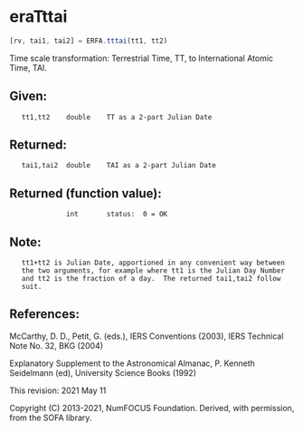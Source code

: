 # eraTttai

```js
[rv, tai1, tai2] = ERFA.tttai(tt1, tt2)
```

Time scale transformation:  Terrestrial Time, TT, to International
Atomic Time, TAI.

## Given:
```
   tt1,tt2    double    TT as a 2-part Julian Date
```

## Returned:
```
   tai1,tai2  double    TAI as a 2-part Julian Date
```

## Returned (function value):
```
              int       status:  0 = OK
```

## Note:

```
   tt1+tt2 is Julian Date, apportioned in any convenient way between
   the two arguments, for example where tt1 is the Julian Day Number
   and tt2 is the fraction of a day.  The returned tai1,tai2 follow
   suit.
```

## References:

   McCarthy, D. D., Petit, G. (eds.), IERS Conventions (2003),
   IERS Technical Note No. 32, BKG (2004)

   Explanatory Supplement to the Astronomical Almanac,
   P. Kenneth Seidelmann (ed), University Science Books (1992)

This revision:  2021 May 11

Copyright (C) 2013-2021, NumFOCUS Foundation.
Derived, with permission, from the SOFA library.

